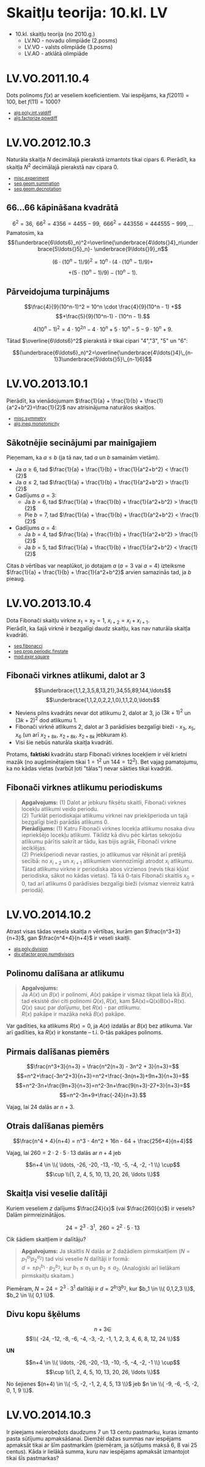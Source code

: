 # &nbsp;

<h1 style="font-size:28pt">Skaitļu teorija: 10.kl. LV</h1>

* 10.kl. skaitļu teorija (no 2010.g.)
    - LV.NO - novadu olimpiāde (2.posms)
    - <blue>LV.VO - valsts olimpiāde (3.posms)</blue>
    - LV.AO - atklātā olimpiāde




# <lo-sample/> LV.VO.2011.10.4

Dots polinoms $f(x)$ ar veseliem koeficientiem. Vai iespējams, ka
$f(2011) = 100$, bet $f(11) = 1000$?

<small>

* [alg.poly.int.valdiff](#)
* [alg.factorize.powdiff](#)

</small>

<!--
questionType=ProveDisprove.Exists
-->


# <lo-sample/> LV.VO.2012.10.3

Naturāla skaitļa $N$ decimālajā pierakstā izmantots tikai cipars $6$.
Pierādīt, ka skaitļa $N^2$ decimālajā pierakstā nav cipara $0$.

<small>

* [misc.experiment](#) 
* [seq.geom.summation](#)
* [seq.geom.decnotation](#)

</small>

<!--
questionType=Prove.ForAll
-->



## 66...66 kāpināšana kvadrātā

$$6^2=36,\;\;66^2=4356=4455-99,\;\;666^2=443556=444555-999,\ldots$$
Pamatosim, ka 
$$(\underbrace{6\ldots6}_n)^2=\overline{\underbrace{4\ldots{}4}_n\underbrace{5\ldots{}5}_n}-
\underbrace{9\ldots{}9}_n$$

$$\left( 6\cdot(10^n-1)/9 \right)^2 = 10^n \cdot (4 \cdot (10^n - 1)/9) +$$
$$+(5 \cdot (10^n - 1)/9) - (10^n-1).$$


## Pārveidojuma turpinājums

$$\frac{4}{9}(10^n-1)^2 = 10^n \cdot \frac{4}{9}(10^n - 1) +$$
$$+\frac{5}{9}(10^n-1) - (10^n - 1).$$

$$4(10^n - 1)^2 = 4\cdot{}10^{2n}-4\cdot{}10^n + 5\cdot{}10^n-5 - 9\cdot{}10^n +9.$$

Tātad $\overline{6\ldots6}^2$ pierakstā ir tikai cipari "4","3", "5" un "6":

$$(\underbrace{6\ldots6}_n)^2=\overline{\underbrace{4\ldots{}4}\_{n-1}3\underbrace{5\ldots{}5}\_{n-1}6}$$


# <lo-sample/> LV.VO.2013.10.1

Pierādīt, ka vienādojumam $\frac{1}{a} + \frac{1}{b} + \frac{1}{a^2+b^2}=\frac{1}{2}$ 
nav atrisinājuma naturālos skaitļos.

<small>

* [misc.symmetry](#)
* [alg.ineq.monotonicity](#)

</small>

<!--
questionType=Prove.NotExists
-->



## Sākotnējie secinājumi par mainīgajiem

Pieņemam, ka $a \leq b$ (ja tā nav, tad $a$ un $b$ samainām vietām).

* Ja $a \geq 6$, tad $\frac{1}{a} + \frac{1}{b} + \frac{1}{a^2+b^2} < \frac{1}{2}$
* Ja $a \leq 2$, tad $\frac{1}{a} + \frac{1}{b} + \frac{1}{a^2+b^2} > \frac{1}{2}$
* Gadījums $a=3$:
    - Ja $b=6$, tad $\frac{1}{a} + \frac{1}{b} + \frac{1}{a^2+b^2} > \frac{1}{2}$
    - Pie $b=7$, tad $\frac{1}{a} + \frac{1}{b} + \frac{1}{a^2+b^2} < \frac{1}{2}$
* Gadījums $a=4$:
    - Ja $b=4$, tad $\frac{1}{a} + \frac{1}{b} + \frac{1}{a^2+b^2} > \frac{1}{2}$
    - Ja $b=5$, tad $\frac{1}{a} + \frac{1}{b} + \frac{1}{a^2+b^2} < \frac{1}{2}$

Citas $b$ vērtības var neaplūkot, jo dotajam $a$ ($a=3$ vai $a=4$) izteiksme 
$\frac{1}{a} + \frac{1}{b} + \frac{1}{a^2+b^2}$ arvien samazinās tad, ja $b$ pieaug.



# <lo-sample/> LV.VO.2013.10.4

Dota Fibonači skaitļu virkne
$x_1 = x_2 = 1$, $x_{i+2} = x_i + x_{i+1}$.  
Pierādīt, ka šajā virknē ir bezgalīgi daudz skaitļu, kas nav naturāla
skaitļa kvadrāti.

<small>

* [seq.fibonacci](#)
* [seq.prop.periodic.finstate](#)
* [mod.expr.square](#)

</small>


<!--
questionType=Prove.Other
-->



## Fibonači virknes atlikumi, dalot ar 3

$$\underbrace{1,1,2,3,5,8,13,21},34,55,89,144,\ldots$$
$$\underbrace{1,1,2,0,2,2,1,0},1,1,2,0,\ldots$$

* Neviens pilns kvadrāts nevar dot atlikumu $2$, dalot ar $3$, jo $(3k+1)^2$ un 
$(3k+2)^2$ dod atlikumu $1$. 
* Fibonači virknē atlikums $2$, dalot ar $3$ parādīsies bezgalīgi bieži - 
$x_3$, $x_5$, $x_6$ (un arī $x_{2+8k}$, $x_{2+8k}$, $x_{2+8k}$ jebkuram $k$).
* Visi šie nebūs naturāla skaitļa kvadrāti. 

Protams, **faktiski** kvadrātu starp Fibonači virknes locekļiem ir vēl krietni mazāk
(no augšminētajiem tikai $1=1^2$ un $144=12^2$). Bet vajag pamatojumu, ka
no kādas vietas (varbūt ļoti "tālas") nevar sākties tikai kvadrāti. 



## Fibonači virknes atlikumu periodiskums

> **Apgalvojums:** (1) Dalot ar jebkuru fiksētu skaitli, Fibonači virknes locekļu atlikumi 
> veido periodu.  
> (2) Turklāt periodiskajai atlikumu virknei nav priekšperioda un 
> tajā bezgalīgi bieži parādās atlikums $0$.  
> **Pierādījums:** (1) Katru Fibonači virknes locekļa atlikumu nosaka divu iepriekšējo locekļu atlikumi. 
> Tiklīdz kā divu pēc kārtas sekojošu atlikumu pārītis sakrīt ar tādu, kas bijis agrāk, Fibonači virkne
> ieciklējas.  
> (2) Priekšperiodi nevar rasties, jo atlikumus var rēķināt arī pretējā secībā: no $x_{i+2}$ un $x_{i+1}$ atlikumiem 
> viennozīmīgi atrodot $x_i$ atlikumu. Tātad atlikumu virkne ir periodiska abos virzienos (nevis tikai 
> kļūst periodiska, sākot no kādas vietas). Tā kā $0$-tais Fibonači skaitlis $x_0 = 0$, tad arī atlikums
> $0$ parādīsies bezgalīgi bieži (vismaz vienreiz katrā periodā).


# <lo-sample/> LV.VO.2014.10.2

Atrast visas tādas vesela skaitļa $n$ vērtības, kurām gan 
$\frac{n^3+3}{n+3}$, gan $\frac{n^4+4}{n+4}$ ir veseli skaitļi.

<small>

* [alg.poly.division](#)
* [div.pfactor.prop.numdivisors](#)

</small>


<!--
questionType=Find.All
-->



## Polinomu dalīšana ar atlikumu

> **Apgalvojums:**  
> Ja $A(x)$ un $B(x)$ ir polinomi, $A(x)$ pakāpe ir vismaz tikpat liela kā $B(x)$, 
> tad eksistē divi citi polinomi $Q(x), R(x)$, kam $A(x)=Q(x)B(x)+R(x).  
> $Q(x)$ sauc par *dalījumu*, bet $R(x)$ - par *atlikumu*.  
> $R(x)$ pakāpe ir mazāka nekā $B(x)$ pakāpe.

Var gadīties, ka atlikums $R(x)=0$, ja $A(x)$ izdalās ar $B(x)$ bez atlikuma. 
Var arī gadīties, ka $R(x)$ ir konstante – t.i. $0$-tās pakāpes polinoms.


## Pirmais dalīšanas piemērs

$$\frac{n^3+3}{n+3} = \frac{n^2(n+3) - 3n^2 + 3}{n+3}=$$
$$=n^2+\frac{-3n^2+3}{n+3}=n^2+\frac{-3n(n+3)+9n+3}{n+3}=$$
$$=n^2-3n+\frac{9n+3}{n+3}=n^2-3n+\frac{9(n+3)-27+3}{n+3}=$$
$$=n^2-3n+9+\frac{-24}{n+3}.$$

Vajag, lai $24$ dalās ar $n+3$.


## Otrais dalīšanas piemērs

$$\frac{n^4 + 4}{n+4} = n^3 - 4n^2 + 16n - 64 + \frac{256+4}{n+4}$$

Vajag, lai $260=2\cdot{}2\cdot{}5\cdot{}13$ dalās ar $n+4$ jeb 

$$n+4 \in \\{ \ldots, -26, -20, -13, -10, -5, -4, -2, -1 \\} \cup$$ 
$$\cup \\{1, 2, 4, 5, 10, 13, 20, 26, \ldots \\}$$



## Skaitļa visi veselie dalītāji

Kuriem veseliem $z$ dalījums $\frac{24}{x}$ (vai $\frac{260}{x}$) ir vesels?
Dalām pirmreizinātājos.

$$24 = 2^3\cdot{}3^1,\;\;260=2^2\cdot{}5\cdot{}13$$

Cik šādiem skaitļiem ir dalītāju?

> **Apgalvojums:** Ja skaitlis $N$ dalās ar $2$ dažādiem pirmskaitļiem
> ($N=p_1^{a_1}p_2^{a_2}$) tad visi veselie $N$ dalītāji ir formā:  
> $d = \pm p_1^{b_1}\cdot{}p_2^{b_2}$, kur $b_1 \leq a_1$ un $b_2 \leq a_2$.
> (Analoģiski arī lielākam pirmskaitļu skaitam.)

Piemēram, $N=24=2^3\cdot{}3^1$ dalītāji ir $d=2^{b_1}3^{b_2}$,
kur $b_1 \in \\{ 0,1,2,3 \\}$, $b_2 \in \\{ 0,1 \\}$.


## Divu kopu šķēlums

$$n+3 \in $$
$$\\{ -24, -12, -8, -6, -4, -3, -2, -1, 1, 2, 3, 4, 6, 8, 12, 24 \\}$$

**UN**

$$n+4 \in \\{ \ldots, -26, -20, -13, -10, -5, -4, -2, -1 \\} \cup$$ 
$$\cup \\{1, 2, 4, 5, 10, 13, 20, 26, \ldots \\}$$

No šejienes $(n+4) \in \\{ -5, -2, -1, 2, 4, 5, 13 \\}$ jeb
$n \in \\{ -9, -6, -5, -2, 0, 1, 9 \\}$.



# <lo-sample/> LV.VO.2014.10.3

Ir pieejams neierobežots daudzums $7$ un $13$ centu pastmarku, 
kuras izmanto pasta sūtījumu apmaksāšanai. Diemžēl dažas summas nav 
iespējams apmaksāt tikai ar šīm pastmarkām (piemēram, ja sūtījums 
maksā $6$, $8$ vai $25$ centus). Kāda ir lielākā summa, kuru nav 
iespējams apmaksāt izmantojot tikai šīs pastmarkas?

<small>

* [seq.arithm.mod.all](#)
* [alg.ineq.monotonicity](#)

</small>

<!--
questionType=Find.Max
-->


## Summas, kuras var nomaksāt

Šķirojam atkarībā no tā, cik $13$ centu pastmarkas lietotas

* $0\cdot{}13 + 7a$ - dalot ar $7$, atlikums ir $0$
* $1\cdot{}13 + 7a$ - dalot ar $7$, atlikums ir $6$
* $2\cdot{}13 + 7a$ - dalot ar $7$, atlikums ir $5$
* $3\cdot{}13 + 7a$ - dalot ar $7$, atlikums ir $4$
* $4\cdot{}13 + 7a$ - dalot ar $7$, atlikums ir $3$
* $5\cdot{}13 + 7a$ - dalot ar $7$, atlikums ir $2$
* $6\cdot{}13 + 7a$ - dalot ar $7$, atlikums ir $1$

**Secinājums:** Lai nomaksātu $8, 15, 22, 29, 36, 43, 50, 57, 64, 71, 78, \ldots$ centus, vajag
vismaz sešas $13$ centu markas. Mazākā šāda summa ir $6\cdot{}13 = 78$.  
Tātad summu $71$, kas šajā virknē ir
tieši pirms $78$ (un arī dod atlikumu $1$, dalot ar $7$), nevarēs nomaksāt, jo, lietojot mazāk par sešām
$13$-centu markām, nevar iegūt atlikumu $1$, dalot ar $7$. 



# <lo-sample/> LV.VO.2015.10.2

Pierādīt, ka katram naturālam $n$ izteiksme
$$3n^5+5n^4-8n$$
dalās ar $10$.

<small>

* [div.pfactor.prop.divisibility](#)
* [mod.parity](#)
* [mod.expr.poly](#)

</small>

<!--
questionType=Prove.ForAll
-->

## Dalāmība ar 2 un 5

* Dalāmību ar $10$ pārbaudām, dalot ar $2$ un $5$
* $3n^5 + 5n^4 - 8n$ vienmēr ir pāru skaitlis (aplūko, ja $n$ ir pāru/nepāru)
* $3n^5 + 5n^4 - 8n$, dalot ar $5$ dod to pašu atlikumu, ko $3n^5 - 3n$
    - Ja $n$ dalās ar $5$, tad $3n(n^4-1)$ dalās ar $n$ (tātad arī ar $5$).
    - Visiem citiem $n$ atlikumiem, dalot ar $5$ (atlikumi $1,2,3,4$) iegūstam: $n^4 - 1$ dalās ar $5$

Jāievieto skaitļi $n=1,2,3,4$ izteiksmē $n^4-1$: vienmēr dalīsies ar $5$.  
Lielākiem skaitļiem ($n=6,7,8,9$) šie atlikumi sāks atkārtoties.


# <lo-sample/> LV.VO.2016.10.1

Zināms, ka $x$ un $y$ ir tādi naturāli skaitļi, ka 
$xy^{433}$ ir naturāla skaitļa 2016. pakāpe. 
Pierādīt, ka arī $x^{433}y$ ir naturāla skaitļa 2016. pakāpe.

<small>

* [div.primes.powers](#)
* [div.pfactor](#)
* [alg.linear](#)

</small>

<!--
questionType=Prove.ForAll
-->

## Pilnas pakāpes

> **Apgalvojums:** Skaitlis $N$ ir kāda naturāla skaitļa 2016. pakāpe tad un 
> tikai tad, ja, sadalot pirmreizinātājos $N=p_1^{a_1}\cdot{}p_2^{a^2}\cdot\ldots\cdot{}p_k^{a_k}$, 
> visi kāpinātāji $a_i$ dalās ar $2016$. 
> (T.i. vai nu pirmskaitlis $p_i$ vispār nepiedalās $N$ sadalījumā, vai arī piedalās
> uzreiz ar kāpinātāju $a_i = 2016m$.)

**Dalīšana pirmreizinātājos:** Aplūkojam viena konkrēta pirmskaitļa $p$
pakāpi, ar kādu tas ietilpst $x$ un $y$ sadalījumā pirmreizinātājos. 
Pieņemsim, ka šie kāpinātāji ir attiecīgi $a$ un $b$: 

$$x=p^a\cdot\ldots,\;\;y=p^b\cdot\ldots$$

**TAD**

$$xy^{433} = p^{a+433b}\ldots,\;\;x^{433}y = p^{433a+b}.$$


## Pārejam uz vienkāršākiem vienādojumiem

**Apgalvojums:** Ja $a+433b$ dalās ar $2016$, tad arī $433a+b$ dalās ar $2016$. 

**Pierādījums:** Apzīmējam $a+433b=2016k$. Reizinām ar $433$:  
$433a+433^2b=2016\cdot{}433k$. 

Pamatosim, ka starpība starp šo un $433a+b$ arī dalās ar $2016$:
$$(433a+433^2b) - (433a+b)=(433^2-1)b = 187488b.$$
Viegli redzēt, ka $187488=2016\cdot{}93$ dalās ar $2016$.



# <lo-sample/> LV.VO.2016.10.3

Pierādīt, ka katram naturālam skaitlim $n$ ($n>1$) var atrast
tādus naturālus skaitļus $x$ un $y$ ($x \leq y$), ka 
$$\frac{1}{n}=\frac{1}{x(x+1)}+\frac{1}{(x+1)(x+2)}+\cdots{}+\frac{1}{y(y+1)}.$$

<small>

* [alg.ratfractions.diff](#)
* [alg.sums](#)

</small>

<!--
questionType=Prove.Other
-->

## Algebrisks triks: Pārveidojums par starpību

> **Apgalvojums:** Ir spēkā identitāte $\frac{1}{n(n+1)} = \frac{1}{n}-\frac{1}{n+1}$.

Piemēri:  
$$\frac{1}{6}=\frac{1}{2\cdot{}3} = \frac{1}{2}-\frac{1}{3},$$
$$\frac{1}{12}=\frac{1}{3\cdot{}4} = \frac{1}{3}-\frac{1}{4},$$
$$\frac{1}{20}=\frac{1}{4\cdot{}5} = \frac{1}{4}-\frac{1}{5}.\;\cdots$$

Katru daļu, kuras saucējā ir divu sekojošu skaitļu reizinājums, 
var izteikt kā starpību.


## Lietojam identitāti, lai pārveidotu

$$\frac{1}{n}=\frac{1}{x(x+1)}+\frac{1}{(x+1)(x+2)}+\cdots{}+\frac{1}{y(y+1)}.$$
$$\frac{1}{n}=\left( \frac{1}{x} - \frac{1}{x+1} \right) + \left( \frac{1}{x+1} - \frac{1}{x+2} \right) +$$
$$+\cdots+\left( \frac{1}{y} - \frac{1}{y+1} \right) = \frac{1}{x} - \frac{1}{y+1}$$

Vai jebkuru daļu $\frac{1}{n}$ var izteikt kā $\frac{1}{x} - \frac{1}{y+1}$?  
Izmantojam vienādības no iepriekšējā slaida. Piemēram, ja $n=5$:   

$$\frac{1}{5} = \frac{1}{4} - \frac{1}{20}.$$



# <lo-sample/> LV.VO.2017.10.2

Dots pirmskaitlis, kas satur vismaz 4 dažādus ciparus. 
Pierādīt, ka tā ciparus var pārkārtot citā secībā tā, lai jauniegūtais skaitlis nebūtu pirmskaitlis!

<small>

* [notation.divrules.2or5or10.divides](#)
* [notation.dec.combine.split](#)
* [mod.expr.sum](#)
* [misc.strengthening](#)
* [misc.exhaustive](#)

</small>

<!--
questionType=Prove.ForAll
-->


## Sākotnēji apsvērumi

* Interesantais gadījums - ja četri cipari ir $1,3,7,9$ (varbūt atkārtoti).
* Ja nav atkārtoti: $1379$ dalās ar $7$.
* Kas notiek, ja $1,3,7,9$ atkārtojas. 
* Dalāmībai ar $2,3,5$ ciparu pārkārtošana nepalīdz. Izvēlamies $7$.

**Stiprāks apgalvojums:** Ne tikai parādīsim, ka var pārkārtot tā, lai skaitlis 
nebūtu pirmskaitlis, bet arī tā, lai dalītos ar $7$.


## Stiprākā apgalvojuma pamatojums

**Apgalvojums:** Skaitļa pierakstā izmantoti četri cipari ir $1,3,7,9$ (varbūt atkārtoti).
Pamatot, ka tos var pārkārtot tā, lai dalītos ar $7$. 

**Pierādījuma ideja:** Samaisām ciparus tā, lai $1,3,7,9$ (katrs pa vienam) nonāktu skaitļa
decimālpieraksta pēdējās $4$ pozīcijās. 

$$\underbrace{1133377999}\underbrace{1379}$$

Šos pēdējos $4$ ciparus maisām tā, lai iegūtu vajadzīgo atlikumu. 



# <lo-sample/> LV.VO.2018.10.3

Skaitļus $a,b,c$ sauksim par skaistu trijnieku, ja tiem piemīt šādas īpašības: 

* tie ir trīs pēc kārtas esoši naturāli skaitļi;
* katrs no tiem dalās ar savu ciparu summu. 

Piemēram, skaists trijnieks ir $8$, $9$, $10$. 

1. Atrast tādu skaistu trijnieku, kurā mazākais skaitlis ir lielāks nekā $10$.
2. Pierādīt, ka eksistē bezgalīgi daudz skaistu trijnieku!

<small>

* [notation.divrules.2or5or10.divides](#)
* [notation.divrules.3or9.divides](#)
* [notation.dec.combine.padding](#)

</small>

<!--
questionType=Prove.Exists,Prove.Other
-->


## Vienkāršāks uzdevums: 

Apskatām vienkāršāku uzdevumu – "labu skaitļu" ķēdītes garumā $2$.  
Var aplūkot tādus skaitļus, kuru vidū var iespraust neierobežotu skaitu nuļļu.

* Pārītī $(20,21)$ pirmais skaitlis dalās ar $2$, bet otrais ar $3$.
* Tas pats pārītim $(200, 201)$, $(2000, 2001)$, utt.

## Ķēdītes garumā 3

* Skaitļi $110,111,112$ dalās ar attiecīgi ar $2,3,4$.

$$1\underbrace{0\ldots0}_n10,\;\;1\underbrace{0\ldots0}_n11,\;\;1\underbrace{0\ldots0}_n12$$





# <lo-sample/> LV.VO.2019.10.1

Pierādīt, ka visus naturālos skaitļus, kas lielāki nekā $100$, 
var izteikt kā pirmskaitļa un salikta skaitļa summu!

<small>

* [misc.experiment](#) 
* [mod.parity.cases](#)

</small>

<!--
questionType=Prove.ForAll
-->


## Empīriskā matemātika...

$$101 \;=\; 2+99 \;=\; 3+98 \;=\; 4+97 \;=\;$$
$$\;=\; 5+96 \;=\; 7+94 \;=\; \cdots$$

Skaitļu, kas lielāki par $100$ ($101,102,103,\ldots$) ir bezgalīgi daudz; 
arī izteikt var ļoti daudzos veidos. 


## Kārtību ievieš, šķirojot gadījumus:

* Ja $n$ ir pāru, tad $n-2$ noteikti nav pirmskaitlis. 
* Ja $n$ ir nepāru, tad $n-3$ noteikti nav pirmskaitlis.





# <lo-sample/> LV.VO.2019.10.3

Pierādīt, ka nevienai naturālai $n$ vērtībai izteiksmes
$$13^n + 7^n + 2019$$
vērtība nav naturāla skaitļa kvadrāts!

<small>

* [mod.exponent.one](#)
* [notation.divrules.composite](#)

</small>


<!--
questionType=Prove.NotExists
-->





